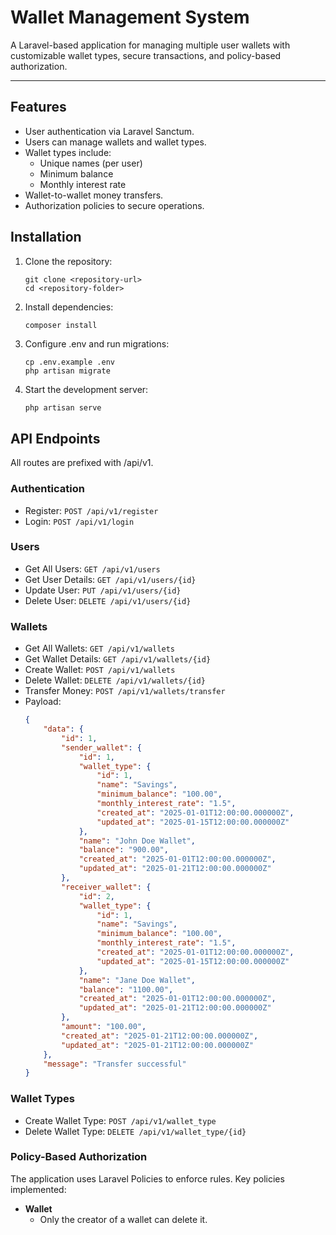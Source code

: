 # Wallet Management System
A Laravel-based application for managing multiple user wallets with customizable wallet types, secure transactions, and policy-based authorization.

---

## Features
- User authentication via Laravel Sanctum.
- Users can manage wallets and wallet types.
- Wallet types include:
    - Unique names (per user)
    - Minimum balance
    - Monthly interest rate
- Wallet-to-wallet money transfers.
- Authorization policies to secure operations.


## Installation
1. Clone the repository:

    ```git
    git clone <repository-url>
    cd <repository-folder>
    ```
1. Install dependencies:

    ```git
    composer install
    ```
1. Configure .env and run migrations:

    ```git
    cp .env.example .env
    php artisan migrate
    ```

1. Start the development server:

    ```bash
    php artisan serve
    ```

## API Endpoints
All routes are prefixed with /api/v1.

### Authentication
- Register: `POST /api/v1/register`
- Login: `POST /api/v1/login`

### Users
- Get All Users: `GET /api/v1/users`
- Get User Details: `GET /api/v1/users/{id}`
- Update User: `PUT /api/v1/users/{id}`
- Delete User: `DELETE /api/v1/users/{id}`

### Wallets
- Get All Wallets: `GET /api/v1/wallets`
- Get Wallet Details: `GET /api/v1/wallets/{id}`
- Create Wallet: `POST /api/v1/wallets`
- Delete Wallet: `DELETE /api/v1/wallets/{id}`
- Transfer Money: `POST /api/v1/wallets/transfer`
- Payload:
    ```json
    {
        "data": {
            "id": 1,
            "sender_wallet": {
                "id": 1,
                "wallet_type": {
                    "id": 1,
                    "name": "Savings",
                    "minimum_balance": "100.00",
                    "monthly_interest_rate": "1.5",
                    "created_at": "2025-01-01T12:00:00.000000Z",
                    "updated_at": "2025-01-15T12:00:00.000000Z"
                },
                "name": "John Doe Wallet",
                "balance": "900.00",
                "created_at": "2025-01-01T12:00:00.000000Z",
                "updated_at": "2025-01-21T12:00:00.000000Z"
            },
            "receiver_wallet": {
                "id": 2,
                "wallet_type": {
                    "id": 1,
                    "name": "Savings",
                    "minimum_balance": "100.00",
                    "monthly_interest_rate": "1.5",
                    "created_at": "2025-01-01T12:00:00.000000Z",
                    "updated_at": "2025-01-15T12:00:00.000000Z"
                },
                "name": "Jane Doe Wallet",
                "balance": "1100.00",
                "created_at": "2025-01-01T12:00:00.000000Z",
                "updated_at": "2025-01-21T12:00:00.000000Z"
            },
            "amount": "100.00",
            "created_at": "2025-01-21T12:00:00.000000Z",
            "updated_at": "2025-01-21T12:00:00.000000Z"
        },
        "message": "Transfer successful"
    }
    ```

### Wallet Types
- Create Wallet Type: `POST /api/v1/wallet_type`
- Delete Wallet Type: `DELETE /api/v1/wallet_type/{id}`

### Policy-Based Authorization
The application uses Laravel Policies to enforce rules. Key policies implemented:
- **Wallet**
  - Only the creator of a wallet can delete it.